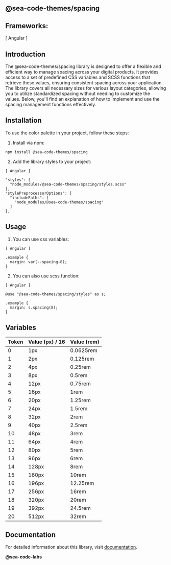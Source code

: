 ## @sea-code-themes/spacing

## Frameworks:

[ Angular ]

## Introduction

The @sea-code-themes/spacing library is designed to offer a flexible and efficient way
to manage spacing across your digital products. It provides access to a set of predefined CSS variables
and SCSS functions that retrieve these values, ensuring consistent spacing across your application.
The library covers all necessary sizes for various layout categories, allowing you to utilize
standardized spacing without needing to customize the values. Below, you'll find an explanation
of how to implement and use the spacing management functions effectively.

## Installation

To use the color palette in your project, follow these steps:

1. Install via npm:

```
npm install @sea-code-themes/spacing
```

2. Add the library styles to your project:

```
[ Angular ]

"styles": [
  "node_modules/@sea-code-themes/spacing/styles.scss"
],
"stylePreprocessorOptions": {
  "includePaths": [
    "node_modules/@sea-code-themes/spacing"
  ]
},
```

## Usage

1. You can use css variables:

```
[ Angular ]

.example {
  margin: var(--spacing-8);
}
```

2. You can also use scss function:

```
[ Angular ]

@use "@sea-code-themes/spacing/styles" as s;

.example {
  margin: s.spacing(8);
}
```

## Variables

| Token | Value (px) / 16 | Value (rem) |
| ----- | --------------- | ----------- |
| 0     | 1px             | 0.0625rem   |
| 1     | 2px             | 0.125rem    |
| 2     | 4px             | 0.25rem     |
| 3     | 8px             | 0.5rem      |
| 4     | 12px            | 0.75rem     |
| 5     | 16px            | 1rem        |
| 6     | 20px            | 1.25rem     |
| 7     | 24px            | 1.5rem      |
| 8     | 32px            | 2rem        |
| 9     | 40px            | 2.5rem      |
| 10    | 48px            | 3rem        |
| 11    | 64px            | 4rem        |
| 12    | 80px            | 5rem        |
| 13    | 96px            | 6rem        |
| 14    | 128px           | 8rem        |
| 15    | 160px           | 10rem       |
| 16    | 196px           | 12.25rem    |
| 17    | 256px           | 16rem       |
| 18    | 320px           | 20rem       |
| 19    | 392px           | 24.5rem     |
| 20    | 512px           | 32rem       |

## Documentation

For detailed information about this library,
visit [documentation](https://seacodelabs.atlassian.net/wiki/external/MjA1YWE3MGJiZjhjNGQxNmJmM2RiMWFhYWFmOWU1NWE).

**@sea-code-labs**
